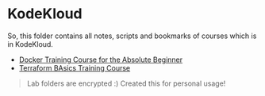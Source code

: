 # KodeKloud

So, this folder contains all notes, scripts and bookmarks of courses which is in KodeKloud.

- [Docker Training Course for the Absolute Beginner](./courses/docker-basics)
- [Terraform BAsics Training Course](./courses/terraform-basics/)

> Lab folders are encrypted :) Created this for personal usage!
